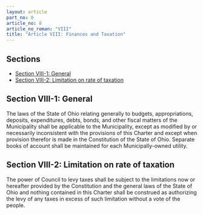 ```yaml
---
layout: article
part_no: 0
article_no: 8
article_no_roman: "VIII"
title: "Article VIII: Finances and Taxation"
---
```


## Sections

* [Section VIII-1: General](#section-viii-1-general)
* [Section VIII-2: Limitation on rate of taxation](#section-viii-2-limitation-on-rate-of-taxation)

## Section VIII-1: General

The laws of the State of Ohio relating generally to budgets, appropriations,
deposits, expenditures, debts, bonds, and other fiscal matters of the
Municipality shall be applicable to the Municipality, except as modified by or
necessarily inconsistent with the provisions of this Charter and except when
provision therefor is made in the Constitution of the State of Ohio. Separate
books of account shall be maintained for each Municipally-owned utility.

## Section VIII-2: Limitation on rate of taxation

The power of Council to levy taxes shall be subject to the limitations now or
hereafter provided by the Constitution and the general laws of the State of Ohio
and nothing contained in this Charter shall be construed as authorizing the levy
of any taxes in excess of such limitation without a vote of the people.
